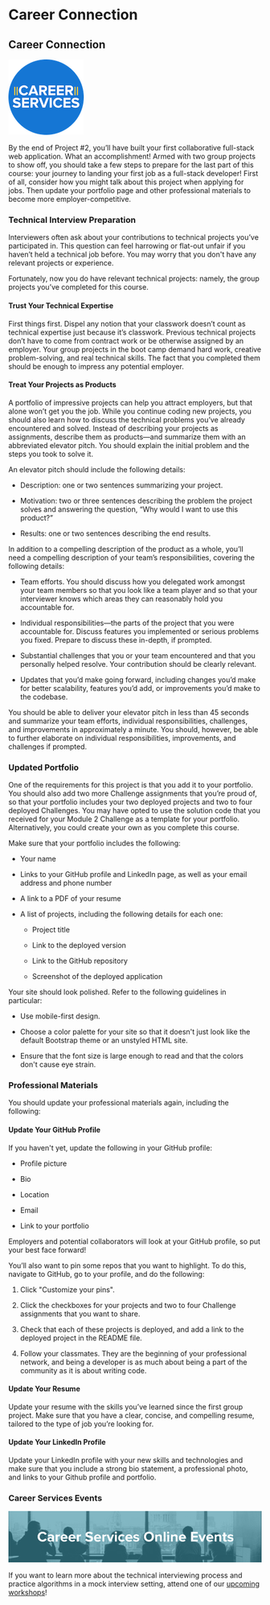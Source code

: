 # Career Connection

## Career Connection

![Career Services Logo](./assets/cs_logo.png#right)

By the end of Project #2, you’ll have built your first collaborative full-stack web application. What an accomplishment! Armed with two group projects to show off, you should take a few steps to prepare for the last part of this course: your journey to landing your first job as a full-stack developer! First of all, consider how you might talk about this project when applying for jobs. Then update your portfolio page and other professional materials to become more employer-competitive.

### Technical Interview Preparation

Interviewers often ask about your contributions to technical projects you’ve participated in. This question can feel harrowing or flat-out unfair if you haven’t held a technical job before. You may worry that you don't have any relevant projects or experience.

Fortunately, now you do have relevant technical projects: namely, the group projects you’ve completed for this course.

#### Trust Your Technical Expertise

First things first. Dispel any notion that your classwork doesn’t count as technical expertise just because it’s classwork. Previous technical projects don’t have to come from contract work or be otherwise assigned by an employer. Your group projects in the boot camp demand hard work, creative problem-solving, and real technical skills. The fact that you completed them should be enough to impress any potential employer.

#### Treat Your Projects as Products

A portfolio of impressive projects can help you attract employers, but that alone won’t get you the job. While you continue coding new projects, you should also learn how to discuss the technical problems you’ve already encountered and solved. Instead of describing your projects as assignments, describe them as products&mdash;and summarize them with an abbreviated elevator pitch. You should explain the initial problem and the steps you took to solve it. 

An elevator pitch should include the following details:

* Description: one or two sentences summarizing your project.

* Motivation: two or three sentences describing the problem the project solves and answering the question, “Why would I want to use this product?”

* Results: one or two sentences describing the end results.

In addition to a compelling description of the product as a whole, you’ll need a compelling description of your team’s responsibilities, covering the following details:

* Team efforts. You should discuss how you delegated work amongst your team members so that you look like a team player and so that your interviewer knows which areas they can reasonably hold you accountable for.

* Individual responsibilities&mdash;the parts of the project that you were accountable for. Discuss features you implemented or serious problems you fixed. Prepare to discuss these in-depth, if prompted.

* Substantial challenges that you or your team encountered and that you personally helped resolve. Your contribution should be clearly relevant.

* Updates that you’d make going forward, including changes you’d make for better scalability, features you’d add, or improvements you’d make to the codebase.

You should be able to deliver your elevator pitch in less than 45 seconds and summarize your team efforts, individual responsibilities, challenges, and improvements in approximately a minute. You should, however, be able to further elaborate on individual responsibilities, improvements, and challenges if prompted.


### Updated Portfolio

One of the requirements for this project is that you add it to your portfolio. You should also add two more Challenge assignments that you’re proud of, so that your portfolio includes your two deployed projects and two to four deployed Challenges. You may have opted to use the solution code that you received for your Module 2 Challenge as a template for your portfolio. Alternatively, you could create your own as you complete this course.

Make sure that your portfolio includes the following:

* Your name

* Links to your GitHub profile and LinkedIn page, as well as your email address and phone number

* A link to a PDF of your resume

* A list of projects, including the following details for each one:

	* Project title

	* Link to the deployed version

	* Link to the GitHub repository

	* Screenshot of the deployed application

Your site should look polished. Refer to the following guidelines in particular:

* Use mobile-first design.

* Choose a color palette for your site so that it doesn't just look like the default Bootstrap theme or an unstyled HTML site.

* Ensure that the font size is large enough to read and that the colors don't cause eye strain.


### Professional Materials

You should update your professional materials again, including the following:


#### Update Your GitHub Profile

If you haven't yet, update the following in your GitHub profile:

* Profile picture

* Bio

* Location

* Email

* Link to your portfolio

Employers and potential collaborators will look at your GitHub profile, so put your best face forward!

You’ll also want to pin some repos that you want to highlight. To do this, navigate to GitHub, go to your profile, and do the following:

1. Click "Customize your pins".

2. Click the checkboxes for your projects and two to four Challenge assignments that you want to share.

3. Check that each of these projects is deployed, and add a link to the deployed project in the README file.

4. Follow your classmates. They are the beginning of your professional network, and being a developer is as much about being a part of the community as it is about writing code.

#### Update Your Resume

Update your resume with the skills you’ve learned since the first group project. Make sure that you have a clear, concise, and compelling resume, tailored to the type of job you’re looking for.

#### Update Your LinkedIn Profile

Update your LinkedIn profile with your new skills and technologies and make sure that you include a strong bio statement, a professional photo, and links to your Github profile and portfolio.

### Career Services Events

![Career Services Online Events graphic](./assets/online-events.png)

If you want to learn more about the technical interviewing process and practice algorithms in a mock interview setting, attend one of our [upcoming workshops](https://careerservicesonlineevents.splashthat.com/)!
